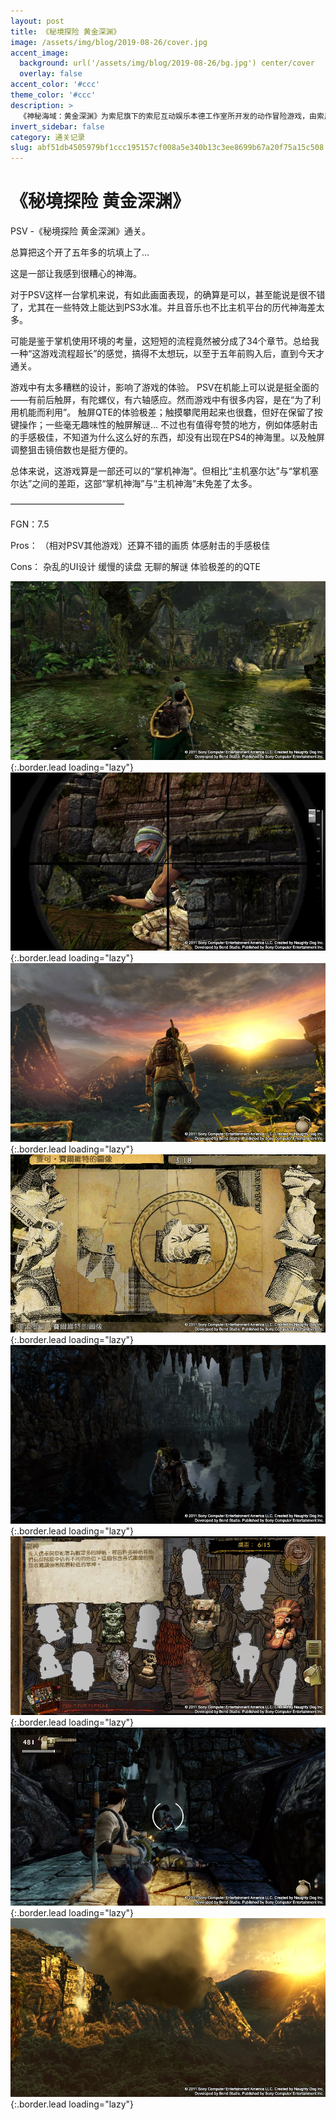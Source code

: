 ```yaml
---
layout: post
title: 《秘境探险 黄金深渊》
image: /assets/img/blog/2019-08-26/cover.jpg
accent_image: 
  background: url('/assets/img/blog/2019-08-26/bg.jpg') center/cover
  overlay: false
accent_color: '#ccc'
theme_color: '#ccc'
description: >
  《神秘海域：黄金深渊》为索尼旗下的索尼互动娱乐本德工作室所开发的动作冒险游戏，由索尼发行。
invert_sidebar: false
category: 通关记录
slug: abf51db4505979bf1ccc195157cf008a5e340b13c3ee8699b67a20f75a15c508
---
```


# 《秘境探险 黄金深渊》

PSV -《秘境探险 黄金深渊》通关。

总算把这个开了五年多的坑填上了…

这是一部让我感到很糟心的神海。

对于PSV这样一台掌机来说，有如此画面表现，的确算是可以，甚至能说是很不错了，尤其在一些特效上能达到PS3水准。并且音乐也不比主机平台的历代神海差太多。

可能是鉴于掌机使用环境的考量，这短短的流程竟然被分成了34个章节。总给我一种“这游戏流程超长”的感觉，搞得不太想玩，以至于五年前购入后，直到今天才通关。

游戏中有太多糟糕的设计，影响了游戏的体验。
PSV在机能上可以说是挺全面的——有前后触屏，有陀螺仪，有六轴感应。然而游戏中有很多内容，是在“为了利用机能而利用”。
触屏QTE的体验极差；触摸攀爬用起来也很蠢，但好在保留了按键操作；一些毫无趣味性的触屏解谜…
不过也有值得夸赞的地方，例如体感射击的手感极佳，不知道为什么这么好的东西，却没有出现在PS4的神海里。以及触屏调整狙击镜倍数也是挺方便的。

总体来说，这游戏算是一部还可以的“掌机神海”。但相比“主机塞尔达”与“掌机塞尔达”之间的差距，这部“掌机神海”与“主机神海”未免差了太多。

—————————————

FGN：7.5

Pros：
（相对PSV其他游戏）还算不错的画质
体感射击的手感极佳

Cons：
杂乱的UI设计
缓慢的读盘
无聊的解谜
体验极差的的QTE

![](/assets/img/blog/2019-08-26/1.jpg){:.border.lead loading="lazy"}
![](/assets/img/blog/2019-08-26/2.jpg){:.border.lead loading="lazy"}
![](/assets/img/blog/2019-08-26/3.jpg){:.border.lead loading="lazy"}
![](/assets/img/blog/2019-08-26/4.jpg){:.border.lead loading="lazy"}
![](/assets/img/blog/2019-08-26/5.jpg){:.border.lead loading="lazy"}
![](/assets/img/blog/2019-08-26/6.jpg){:.border.lead loading="lazy"}
![](/assets/img/blog/2019-08-26/7.jpg){:.border.lead loading="lazy"}
![](/assets/img/blog/2019-08-26/8.jpg){:.border.lead loading="lazy"}

